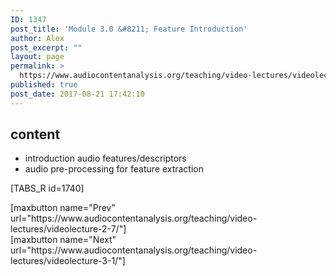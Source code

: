 ```yaml
---
ID: 1347
post_title: 'Module 3.0 &#8211; Feature Introduction'
author: Alex
post_excerpt: ""
layout: page
permalink: >
  https://www.audiocontentanalysis.org/teaching/video-lectures/videolecture-3-0/
published: true
post_date: 2017-08-21 17:42:10
---
```

<h2>content</h2>
<ul>
 	<li>introduction audio features/descriptors</li>
 	<li>audio pre-processing for feature extraction</li>
</ul>
[TABS_R id=1740]
<p style="text-align: left;">[maxbutton name="Prev" url="https://www.audiocontentanalysis.org/teaching/video-lectures/videolecture-2-7/"]<span style="float: right;">[maxbutton name="Next" url="https://www.audiocontentanalysis.org/teaching/video-lectures/videolecture-3-1/"]</span></p>